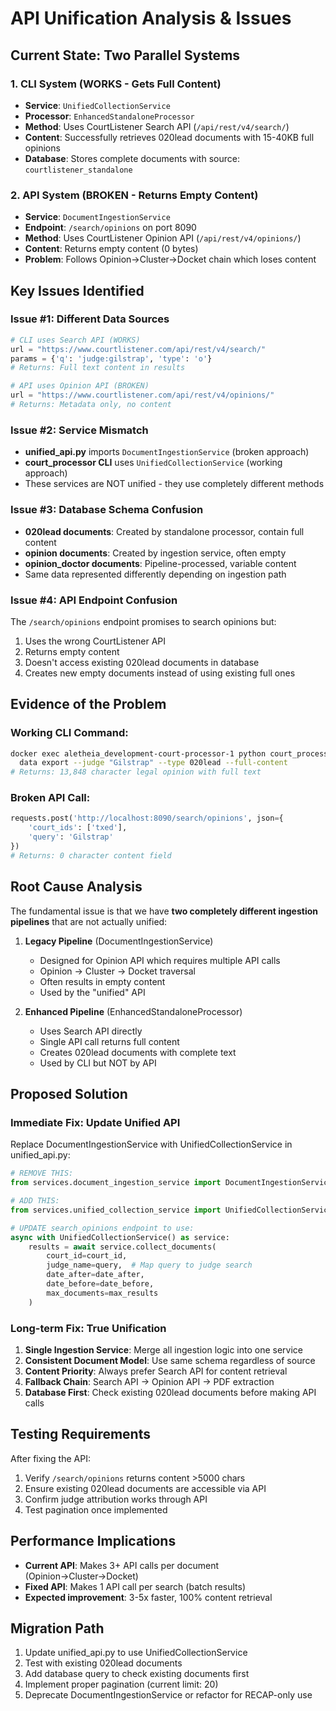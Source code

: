 # API Unification Analysis & Issues

## Current State: Two Parallel Systems

### 1. CLI System (WORKS - Gets Full Content)
- **Service**: `UnifiedCollectionService` 
- **Processor**: `EnhancedStandaloneProcessor`
- **Method**: Uses CourtListener Search API (`/api/rest/v4/search/`)
- **Content**: Successfully retrieves 020lead documents with 15-40KB full opinions
- **Database**: Stores complete documents with source: `courtlistener_standalone`

### 2. API System (BROKEN - Returns Empty Content)
- **Service**: `DocumentIngestionService`
- **Endpoint**: `/search/opinions` on port 8090
- **Method**: Uses CourtListener Opinion API (`/api/rest/v4/opinions/`)
- **Content**: Returns empty content (0 bytes)
- **Problem**: Follows Opinion→Cluster→Docket chain which loses content

## Key Issues Identified

### Issue #1: Different Data Sources
```python
# CLI uses Search API (WORKS)
url = "https://www.courtlistener.com/api/rest/v4/search/"
params = {'q': 'judge:gilstrap', 'type': 'o'}
# Returns: Full text content in results

# API uses Opinion API (BROKEN)
url = "https://www.courtlistener.com/api/rest/v4/opinions/"
# Returns: Metadata only, no content
```

### Issue #2: Service Mismatch
- **unified_api.py** imports `DocumentIngestionService` (broken approach)
- **court_processor CLI** uses `UnifiedCollectionService` (working approach)
- These services are NOT unified - they use completely different methods

### Issue #3: Database Schema Confusion
- **020lead documents**: Created by standalone processor, contain full content
- **opinion documents**: Created by ingestion service, often empty
- **opinion_doctor documents**: Pipeline-processed, variable content
- Same data represented differently depending on ingestion path

### Issue #4: API Endpoint Confusion
The `/search/opinions` endpoint promises to search opinions but:
1. Uses the wrong CourtListener API
2. Returns empty content
3. Doesn't access existing 020lead documents in database
4. Creates new empty documents instead of using existing full ones

## Evidence of the Problem

### Working CLI Command:
```bash
docker exec aletheia_development-court-processor-1 python court_processor \
  data export --judge "Gilstrap" --type 020lead --full-content
# Returns: 13,848 character legal opinion with full text
```

### Broken API Call:
```python
requests.post('http://localhost:8090/search/opinions', json={
    'court_ids': ['txed'],
    'query': 'Gilstrap'
})
# Returns: 0 character content field
```

## Root Cause Analysis

The fundamental issue is that we have **two completely different ingestion pipelines** that are not actually unified:

1. **Legacy Pipeline** (DocumentIngestionService)
   - Designed for Opinion API which requires multiple API calls
   - Opinion → Cluster → Docket traversal
   - Often results in empty content
   - Used by the "unified" API

2. **Enhanced Pipeline** (EnhancedStandaloneProcessor)
   - Uses Search API directly
   - Single API call returns full content
   - Creates 020lead documents with complete text
   - Used by CLI but NOT by API

## Proposed Solution

### Immediate Fix: Update Unified API
Replace DocumentIngestionService with UnifiedCollectionService in unified_api.py:

```python
# REMOVE THIS:
from services.document_ingestion_service import DocumentIngestionService

# ADD THIS:
from services.unified_collection_service import UnifiedCollectionService

# UPDATE search_opinions endpoint to use:
async with UnifiedCollectionService() as service:
    results = await service.collect_documents(
        court_id=court_id,
        judge_name=query,  # Map query to judge search
        date_after=date_after,
        date_before=date_before,
        max_documents=max_results
    )
```

### Long-term Fix: True Unification

1. **Single Ingestion Service**: Merge all ingestion logic into one service
2. **Consistent Document Model**: Use same schema regardless of source
3. **Content Priority**: Always prefer Search API for content retrieval
4. **Fallback Chain**: Search API → Opinion API → PDF extraction
5. **Database First**: Check existing 020lead documents before making API calls

## Testing Requirements

After fixing the API:
1. Verify `/search/opinions` returns content >5000 chars
2. Ensure existing 020lead documents are accessible via API
3. Confirm judge attribution works through API
4. Test pagination once implemented

## Performance Implications

- **Current API**: Makes 3+ API calls per document (Opinion→Cluster→Docket)
- **Fixed API**: Makes 1 API call per search (batch results)
- **Expected improvement**: 3-5x faster, 100% content retrieval

## Migration Path

1. Update unified_api.py to use UnifiedCollectionService
2. Test with existing 020lead documents
3. Add database query to check existing documents first
4. Implement proper pagination (current limit: 20)
5. Deprecate DocumentIngestionService or refactor for RECAP-only use